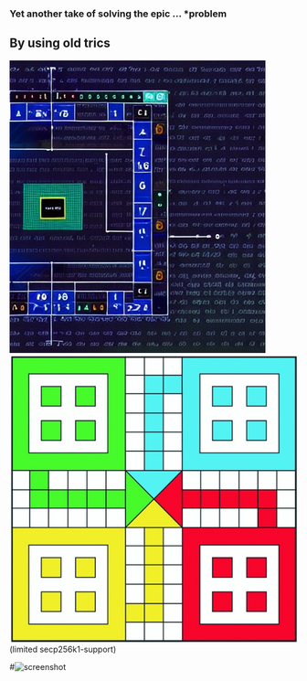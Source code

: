 ### Yet another take of solving the epic ... *problem 
## By using old trics
![screenshot](screenshot.jpg)
![...](...)
(limited secp256k1-support)

#![screenshot]('...'=100x20)
